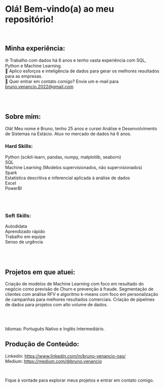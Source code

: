 # Olá! Bem-vindo(a) ao meu repositório!

<br>

## Minha experiência:
🌐 Trabalho com dados há 6 anos e tenho vasta experiência com SQL, Python e Machine Learning. <br>
🎯 Aplico esforços e inteligência de dados para gerar os melhores resultados para as empresas. <br>
📧 Quer entrar em contato comigo? Envie um e-mail para bruno.venancio.2022@gmail.com <br>
<br>

<br>

## Sobre mim:

Olá! Meu nome é Bruno, tenho 25 anos e cursei Análise e Desenvolvimento de Sistemas na Estácio. Atuo no mercado de dados há 6 anos.

### Hard Skills:

Python (scikit-learn, pandas, numpy, matplotlib, seaborn) <br>
SQL <br>
Machine Learning (Modelos supervisionados, não supervisionados) <br>
Spark <br>
Estatística descritiva e inferencial aplicada à análise de dados <br>
Excel <br>
PowerBI <br>
<br>

<br>

### Soft Skills:

Autodidata <br>
Aprendizado rápido <br>
Trabalho em equipe <br>
Senso de urgência <br>
<br>

<br>

## Projetos em que atuei:

Criação de modelos de Machine Learning com foco em resultado do negócio como previsão de Churn e prevenção à fraude.
Segmentação de clientes com análise RFV e algoritmo k-means com foco em personalização de campanhas para melhores resultados comerciais.
Criação de pipelines de dados para projetos com alto volume de dados.

<br>

<br>

Idiomas: Português Nativo e Inglês Intermediário.

## Produção de Conteúdo:

Linkedin: https://www.linkedin.com/in/bruno-venancio-nas/ <br>
Medium: https://medium.com/@bruno.venancio <br>

<br>

Fique à vontade para explorar meus projetos e entrar em contato comigo.

